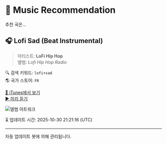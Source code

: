 
# 🎵 Music Recommendation

추천 곡은...

## 🎧 Lofi Sad (Beat Instrumental)  
> 아티스트: **LoFi Hip Hop**  
> 앨범: _Lofi Hip Hop Radio_  

🔍 검색 키워드: `lofi+sad`  
🌎 국가 스토어: `FR`

[🔗 iTunes에서 보기](https://music.apple.com/fr/album/lofi-sad-beat-instrumental/1532440751?i=1532440771&uo=4)  
[▶️ 미리 듣기](https://audio-ssl.itunes.apple.com/itunes-assets/AudioPreview125/v4/fa/25/18/fa251848-d807-4f22-de40-6a7bd705d185/mzaf_5491847325217377577.plus.aac.p.m4a)

![앨범 아트워크](https://is1-ssl.mzstatic.com/image/thumb/Music124/v4/cb/1a/67/cb1a6796-87b4-669e-dabc-b242e9a5e266/13232.jpg/100x100bb.jpg)

⏳ 업데이트 시간: 2025-10-30 21:21:16 (UTC)

---
자동 업데이트 봇에 의해 관리됩니다.
